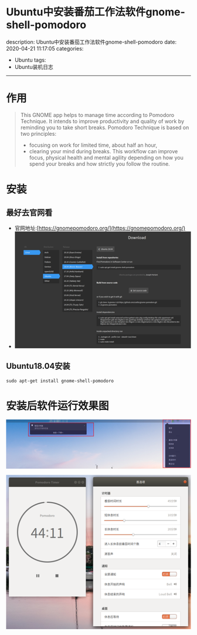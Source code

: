 #   Ubuntu中安装番茄工作法软件gnome-shell-pomodoro
description: Ubuntu中安装番茄工作法软件gnome-shell-pomodoro
date: 2020-04-21 11:17:05
categories:
- Ubuntu
tags:
- Ubuntu装机日志
---
#   作用
>   This GNOME app helps to manage time according to Pomodoro Technique. It intends to improve productivity and quality of work by reminding you to take short breaks.
>   Pomodoro Technique is based on two principles:
>   +   focusing on work for limited time, about half an hour,
>   +   clearing your mind during breaks.
>   This workflow can improve focus, physical health and mental agility depending on how you spend your breaks and how strictly you follow the routine.

#   安装
##  最好去官网看
+   官网地址:[https://gnomepomodoro.org/](https://gnomepomodoro.org/)
+   ![](../images/2020/04/20200421006.png)

##  Ubuntu18.04安装
```
sudo apt-get install gnome-shell-pomodoro
```

#   安装后软件运行效果图
![](../images/2020/04/20200421005.png)

![](../images/2020/04/20200421008.png)

